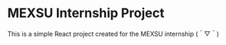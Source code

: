 # MEXSU Internship Project  

This is a simple React project created for the MEXSU internship (＾▽＾)
